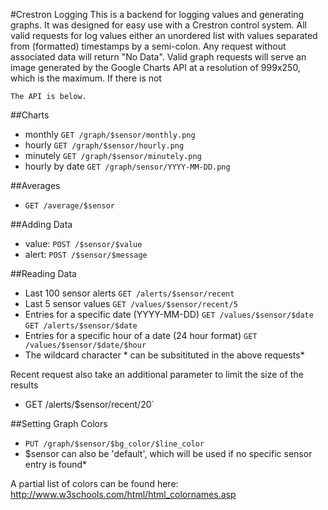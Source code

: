 #Crestron Logging
	This is a backend for logging values and generating graphs. It was designed for easy use
	with a Crestron control system. All valid requests for log values either an unordered list
	with values separated from (formatted) timestamps by a semi-colon. Any request without
	associated data will return "No Data". Valid graph requests will serve an image generated
	by the Google Charts API at a resolution of 999x250, which is the maximum. If there is not 
	
	The API is below.

##Charts
*	monthly `GET /graph/$sensor/monthly.png`
*	hourly `GET /graph/$sensor/hourly.png`
*	minutely `GET /graph/$sensor/minutely.png`
*	hourly by date `GET /graph/sensor/YYYY-MM-DD.png`


##Averages
*	`GET /average/$sensor`

##Adding Data
*	value: `POST /$sensor/$value`
*	alert: `POST /$sensor/$message`

##Reading Data
*	Last 100 sensor alerts `GET /alerts/$sensor/recent`
*	Last 5 sensor values `GET /values/$sensor/recent/5`
*	Entries for a specific date (YYYY-MM-DD) `GET /values/$sensor/$date` `GET /alerts/$sensor/$date`
*	Entries for a specific hour of a date (24 hour format) `GET /values/$sensor/$date/$hour` 
*	The wildcard character * can be subsitituted in the above requests*

Recent request also take an additional parameter to limit the size of the results 
*	GET /alerts/$sensor/recent/20`


##Setting Graph Colors
*	`PUT /graph/$sensor/$bg_color/$line_color`
*	$sensor can also be 'default', which will be used if no specific sensor entry is found*

A partial list of colors can be found here: http://www.w3schools.com/html/html_colornames.asp